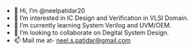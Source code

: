 - 👋 Hi, I’m @neelpatidar20
- 👀 I’m interested in IC Design and Verification in VLSI Domain.
- 🌱 I’m currently learning System Verilog and UVM/OEM.
- 💞️ I’m looking to collaborate on Degital System Design.
- 📫 Mail me at- neel.s.patidar@gmail.com

<!---
neelpatidar20/neelpatidar20 is a ✨ special ✨ repository because its `README.md` (this file) appears on your GitHub profile.
You can click the Preview link to take a look at your changes.
--->
